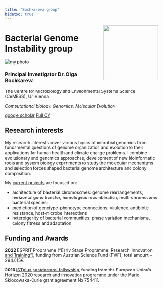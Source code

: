 ```yaml
---
title: "Bochkareva group"
hidetoc: true
---
```

<div><img src="/group_logo.png" width="180px" style="max-width: 50%" align="right"></div>

# Bacterial Genome Instability group
<div class="mainWrapper">
  <div class="col-left">
    <img src="/me4.jpg" alt="my photo" class="img-av">
  </div>
  <div class="col-right">

  ### Principal Investigator Dr. Olga Bochkareva
  
  The Centre for Microbiology and Environmental Systems Science (CeMESS), UniVienna

  _Computational biology, Genomics, Molecular Evolution_
  
  [google scholar](https://scholar.google.ru/citations?user=vtFGPj8AAAAJ&hl=en&oi=ao) [Full CV](/cv_bochkareva.pdf)
  
  </div>
</div> 

## Research interests
My research interests cover various topics of microbial genomics from fundamental questions of genome organization and evolution to their applications for human health and climate change problems. I combine evolutionary and genomics approaches, development of new bioinformatic tools and system biology experiments to study the molecular mechanisms and selection forces
shaped bacterial genome architecture and colony composition.

My [current projects](https://www.bochkareva.me/research/) are focused on:
- architecture of bacterial chromosomes: genome rearrangements, horizontal gene transfer, homologous recombination, multi-chromosome bacterial species;
- prediction of genotype-phenotype connections: virulence, antibiotic resistance, host-microbe interections
- heteroigenity of bacterial communities: phase variation mechanisms, colony fitness and adaptation


## Funding and Awards
**2022** [ESPRIT Programme (“Early Stage Programme: Research, Innovation and Training”)](https://www.fwf.ac.at/en/research-funding/fwf-programmes/esprit-programme), funding from Austrian Science Fund (FWF), total amount – 294.015€

**2019** [ISTplus postdoctoral fellowship](https://istplus.pages.ist.ac.at/), funding from the European Union’s Horizon 2020 research and innovation programme under the Marie Skłodowska-Curie grant agreement No 754411.
